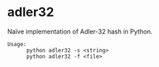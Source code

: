 # adler32

Naïve implementation of Adler-32 hash in Python.

```
Usage:
      python adler32 -s <string>
      python adler32 -f <file>
```
